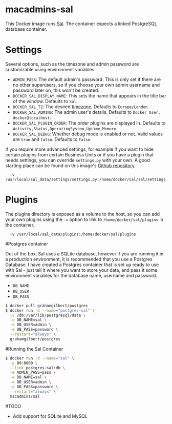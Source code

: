 macadmins-sal
=============

This Docker image runs [Sal](https://github.com/salopensource/sal). The container expects a linked PostgreSQL database container.

# Settings

Several options, such as the timezone and admin password are customizable using environment variables.

* ``ADMIN_PASS``: The default admin's password. This is only set if there are no other superusers, so if you choose your own admin username and password later on, this won't be created.
* ``DOCKER_SAL_DISPLAY_NAME``: This sets the name that appears in the title bar of the window. Defaults to ``Sal``.
* ``DOCKER_SAL_TZ``: The desired [timezone](http://en.wikipedia.org/wiki/List_of_tz_database_time_zones). Defaults to ``Europe/London``.
* ``DOCKER_SAL_ADMINS``: The admin user's details. Defaults to ``Docker User, docker@localhost``.
* ``DOCKER_SAL_PLUGIN_ORDER``: The order plugins are displayed in. Defaults to ``Activity,Status,OperatingSystem,Uptime,Memory``.
* ``DOCKER_SAL_DEBUG``: Whether debug mode is enabled or not. Valid values are ``true`` and ``false``. Defaults to ``false``.

If you require more advanced settings, for example if you want to hide certain plugins from certain Business Units or if you have a plugin that needs settings, you can override ``settings.py`` with your own. A good starting place can be found on this image's [Github repository](https://github.com/grahamgilbert/macadmins-sal/blob/master/settings.py).

```
  -v /usr/local/sal_data/settings/settings.py:/home/docker/sal/sal/settings.py
  ```

# Plugins

The plugins directory is exposed as a volume to the host, so you can add your own plugins using the ``-v`` option to link to ``/home/docker/sal/plugins`` in the container. 

```
  -v /usr/local/sal_data/plugins:/home/docker/sal/plugins
  ```

#Postgres container

Out of the box, Sal uses a SQLite database, however if you are running it in a production environment, it is recommended that you use a Postgres Database.
I have created a Postgres container that is set up ready to use with Sal - just tell it where you want to store your data, and pass it some environment variables for the database name, username and password.

* ``DB_NAME``
* ``DB_USER``
* ``DB_PASS``

```bash
$ docker pull grahamgilbert/postgres
$ docker run -d --name="postgres-sal" \
  -v /db:/var/lib/postgresql/data \
  -e DB_NAME=sal \
  -e DB_USER=admin \
  -e DB_PASS=password \
  --restart="always" \
  grahamgilbert/postgres
```

#Running the Sal Container

```bash
$ docker run -d --name="sal" \
  -p 80:8000 \
  --link postgres-sal:db \
  -e ADMIN_PASS=pass \
  -e DB_NAME=sal \
  -e DB_USER=admin \
  -e DB_PASS=password \
  --restart="always" \
  macadmins/sal
```

#TODO

* Add support for SQLite and MySQL
